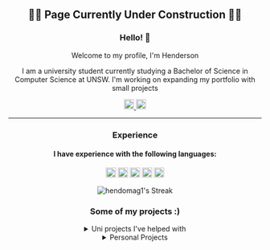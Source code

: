 <div align="center">
  <h2>🚧🚧 Page Currently Under Construction 🚧🚧</h2>
  <h3>Hello! 👋</h3>
  <p>Welcome to my profile, I'm Henderson</p>
  <p>I am a university student currently studying a Bachelor of Science in Computer Science at UNSW. I'm working on expanding my portfolio with small projects</p>

  <a href="https://www.linkedin.com/in/henderson-magill-6a9b80251/">
    <img src="https://img.shields.io/badge/-Henderson%20Magill-blue?logo=linkedin&style=flat-square" style="height: 20px;">
    </a>
  <a href="https://github.com/hendomag1">
    <img src="https://raw.githubusercontent.com/jmnote/z-icons/master/88x31/github.png" style="height: 20px;">
  </a>
</div>

---

<div align="center">
<h3> Experience </h3>

<h4>I have experience with the following languages:</h4>

<code><img height="20" src="https://raw.githubusercontent.com/jmnote/z-icons/master/svg/javascript.svg"></code>
<code><img height="20" src="https://raw.githubusercontent.com/jmnote/z-icons/master/svg/python.svg"></code>
<code><img height="20" src="https://raw.githubusercontent.com/jmnote/z-icons/master/svg/java.svg"></code>
<code><img height="20" src="https://raw.githubusercontent.com/jmnote/z-icons/master/svg/c.svg"></code>
<code><img height="20" src="https://raw.githubusercontent.com/jmnote/z-icons/master/svg/cpp.svg"></code>

![hendomag1's Streak](https://github-readme-streak-stats.herokuapp.com/?user=hendomag1&theme=tokyonight&hide_border=true)

### Some of my projects :)

<details>
<summary>Uni projects I've helped with</summary>

</details>

<details>
<summary>Personal Projects</summary>
<a href="https://github.com/hendomag1/todo-app-v2"><img src="https://gh-card.dev/repos/hendomag1/todo-app-v2.svg"></a>
<a href="https://github.com/hendomag1/Translator-Extension"><img src="https://gh-card.dev/repos/hendomag1/Translator-Extension.svg"></a>

</details>
</div>
